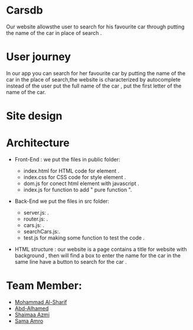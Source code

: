 # Carsdb
Our website allowsthe  user to search  for his favourite car through putting the name of the car in place of search  .
# User journey 
In our app you can  search for her favourite car by putting the name of the car in the place of search,the website is characterized by autocomplete instead of the user put the full name of the car , put the first letter of the name of the car.
# Site design 
# Architecture 
- Front-End :
we put the files in public folder:
  - index.html for HTML code for element .
  - index.css for CSS code for style element .
  - dom.js for conect html element with javascript .
  - index.js for function to add   " pure function ".
  
- Back-End
we put the files in src folder:
  - server.js: .
  - router.js: .
  - cars.js: .
  - searchCars.js:.
  -  test.js for making some function to test the code .


- HTML structure :
our website is a  page contains a title for website with background , then will find a box to enter the name for the car in the same line have a button to search for the car .



# Team Member:
- [Mohammad Al-Sharif](https://github.com/mhmdtshref)
- [Abd-Alhamed ](https://github.com/abozanona)
- [Shaimaa Azmi](https://github.com/shaima96)
- [Sama Amro](https://github.com/samaamro20)


